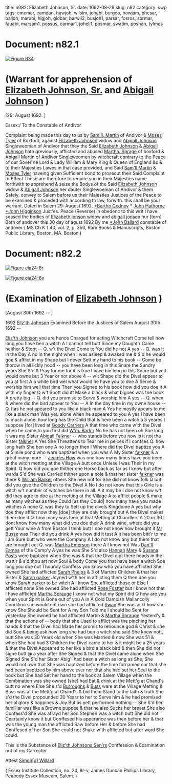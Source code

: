 title: n082: Elizabeth Johnson, Sr.
date: 1692-08-29
slug: n82
category: swp
tags: ememar, eamdan, hawjoh, wilsim, johabi, burgeo, howjam, phesar, baljoh, marabi, higjoh, gidbar, barwil2, busjoh1, parsar, fosros, sprmar, fauabi, marsam1, possus, carmar1, joheli1, posmar, swatim, poshan, tylmos




<div markdown class="doc" id="n82.1">

# Document: n82.1



<span markdown class="figure">[![Figure B34](archives/BPL/gifs/B34.gif)](archives/BPL/LARGE/B34.jpg)</span>


# (Warrant for apprehension of [Elizabeth Johnson, Sr.](/tag/joheli1.html) and [Abigail Johnson](/tag/johabi.html) )

[29: August 1692. ]

Essex:/ To the Constable of Andivor

Complaint being made this day to us by [Sam'll. Martin](/tag/marsam1.html) of Andivor & [Moses Tyler](/tag/tylmos.html) of Boxford, against [Elizabeth Johnson](/tag/joheli1.html) widow and [Abigall Johnson](/tag/johabi.html) Singleweoman of Andivor that they the Said [Elizabeth Johnson](/tag/joheli1.html) & [Abigall Johnson](/tag/johabi.html) hath greviously, afflicted and abused [Martha. Sprage](/tag/sprmar.html) of boxford & [Abigall Martin](/tag/marabi.html) of Andivor Singleweomen by witchcraft contrary to the Peace of our Sover'ne Lord & Lady William & Mary King & Queen of England &c & to their Majesties Lawes in that case provided, and Said [Sam'll Martin](/tag/marsam1.html) & [Moses Tyler](/tag/tylmos.html) haveing given Sufficient bond to prosecut their Said Complaint to Effect These are therefore to require you in their Majesties name forthwith to apprehend & seize the Bodys of the Said [Elizabeth Johnson](/tag/joheli1.html) widow & [Abigall Johnson](/tag/johabi.html) her dauter Singlewoeman of Andivor & them Safely, convey to Salem before us their Majesties Justices of the Peace to be examined & proceded with according to law, forw'th. this shall be your warrant.
Dated in Salem  29: August 1692.  [*Bartho Gedney](/tag/gidbar.html) * [John Hathorne](/tag/hawjoh.html) [*John Higginson](/tag/higjoh.html) Just'es. Peace  (Reverse)  in obedenc to this writ I have seased the bodies of [Elizabeth jonson](/tag/joheli1.html) widow and [abigall jonson](/tag/johabi.html) hur [torn] Both of andover this 30 day of agust 1692 By me [*John Ballard](/tag/baljoh.html) constable of andover ( MS Ch K 1.40, vol. 2, p. 350, Rare Books & Manuscripts, Boston Public Library, Boston, MA. Boston.)

</div>



<div markdown class="doc" id="n82.2">

# Document: n82.2



<span markdown class="figure">[![Figure eia24-8r](archives/essex/eia/gifs/eia24-8r.gif)](archives/essex/eia/large/eia24-8r.jpg)</span>



<span markdown class="figure">[![Figure eia24-8v](archives/essex/eia/gifs/eia24-8v.gif)](archives/essex/eia/large/eia24-8v.jpg)</span>


# (Examination of [Elizabeth Johnson](/tag/joheli1.html) )

[August 30th 1692 -- ]

1692 [Eliz'th Johnson](/tag/joheli1.html) Examined Before the Justices of Salem August 30th 1692 -- 

[Eliz'th Johnson](/tag/joheli1.html) you are hence Charged for acting Witchcraft Come tell how long you have ben a witch A I cannot tell butt Since my Daught'r Came heither & Stopt -- Q. w't the Divel Come to You did he not A yes -- Q. was it in the Day A no in the night when I was asleep & awaked me & S'd he would goe & afflict in my Shape but I never Sett my hand to his book -- Come be thorow in all lickly hood -- you have been long in this Snare the Sundry years She S'd & Pray for me for it is true I have bin long in this Snare but yett would owne but 3 Year or not above 4 -- w't Shape did the Divel appear to you at first A a white bird wel what would he have you to doe A Serve & worship him well that time Then you Signed to his book how did you doe it A w'th my finger Q w't Spott did itt Make a black & what bignes was the book A pretty big -- Q. did you promise to Serve & worship him A yes -- Q. when & where did the bird appear to You -- A In the day time in my owne house -- Q. has he not apeared to you like a black man A Yes he mostly apears to me like a black man Was you alone when he appeared to you A yes I have been to much alone. how long has the Child that Is here been a witch a 5 yeares I suppose [for] lived at [Goody Carriers](/tag/carmar1.html) A that time who came w'th the Divel when he came to you first did [W'm. Bark'r](/tag/barwil2.html) No he has not been oh Soe long it was my Sister [Abigail Falkner](/tag/fauabi.html) -- who stands before you now is it not the Sister [falkner](/tag/fauabi.html) A Yes She Threattens to Tear me in peices if I confses Q. how long hath She ben one A no longer then I Where did the Divel baptize you A at 5 mile pond who ware baptized when you was A My Sister [falkner](/tag/fauabi.html) & a great many more -- [Jeames How](/tag/howjam.html) was one how many times have you been at the witch metting at the Village A butt once Unlese I was Their in my Spirit. Q how did you goe thither one Horse back as far as I know but after wards S'd She was Carried thither upon a pole & that her sister [falkner](/tag/fauabi.html) was there & [William Barker](/tag/barwil2.html) others She new not for She did not know folk Q but did you give the Children to the Divel A No I do not know that this Girle is a witch w't number of witches be there in all. A it may be I doe not know w't did they agre to doe at the metting at the Village A to afflict people & make as many witches as they Could [as they Could] how many  have you made witches A none Q. was they to Sett up the divels Kingdome A yes but why doe they afflict now they [doe] they are daly brought out A the Divel makes them doe it Q. how many was their at that Metting at Chandlers A 20 or 30 I dont know how many what did you doe their A drink wine, where did you gett Your wine A from Boston I think butt I doe not know how brought it [Mr Busse](/tag/busjoh1.html) was Their did you drink A yes how did it tast A it has been bitt'r to me I am Sure butt who were the Company A I do not know any but them that are brought out Q. was [Martha Emerson](/tag/ememar.html) there A I know not Was [Dan'll Eames](/tag/eamdan.html) of the Comp'y A yes he was She S'd also [Hannah](/tag/poshan.html) [Mary](/tag/posmar.html) & [Susana Posts](/tag/possus.html) were baptized when She was & that the Divel dipt there heads in the watt'r & s'd thou art now Soul & body Come you that have been a witch Soe long you doe not Thouroly Conffess you know who you have afflicted She owned She had afflicted [Sarah Phelps](/tag/phesar.html) & 3 of Martins Children & that her Sister & [Sarah parker](/tag/parsar.html) Joyned w'th her in afflicting them Q then doe you know [Sarah parker](/tag/parsar.html) to be witch A I know She afflicted those or Else I afflicted none She owned She had afflicted [Rose Fostter](/tag/fosros.html) but I know not that I have afflicted [Martha Sprauge](/tag/sprmar.html) I know not what my Spirit did Q how are you when your Spirit is Gone out of you A in A Cold Dampish Mallancolly Condition she would not own she had afflicted [Swan](/tag/swatim.html) She was askt how she knew She Should be Sent for A my Son Told me I should be Sent for yesterday She owned he had afflicted Martin & [Martha Sprauge](/tag/sprmar.html) Yesterd'y & that the actions of -- body that she Used to afflict was the pinching her hands & that the Divel had Made her promis to renounce god & Christ & she did Soe & being ask how long she had ben a witch she said She knew nott, butt She was 30 Years old when She was Married & now She was 51 & when She had had 3 Children the Divel came to her & it might be a 25 years & that the Divel Appeared to her like a bird a black bird & then She did not signe butt @ a year after She Signed & that the Divel came alone when She Signed She S'd her Sister Abig'l had been a witch as long as She, She would not own that She was baptized before the time fornamed nor that she had been baptized by him above ever nor that she had set her Seal to the book but She had Set her hand to the book at Salem Village when the Combination was she owned [she] had Eat & drink at the Mett'g at Chand's butt no where Else She s'd [Burroughs](/tag/burgeo.html) & [Buss](/tag/busjoh1.html) ware at the Village Metting & Buss was at the Mett'g at Chand's & bid them Stand to the faith & truth She s'd the Divel propounded 30 Years  to her to Serve him & he had promised her al glory & happines & Joy But as yett performed nothing -- She S'd her familliar was like a Browne puppee & that he also Sucks her breast She also Confess'd She was afrayd her Son Stephen was a witch butt She did not Ceartainly know it but Conffesed his apperance was then before her & that was the young man the afflicted Saw before Her & before She had Conffesed of her Son She could not Shake w'th afflicted but after ward She could.

This is the Substance of [Eliz'th Johnsons Sen'rs](/tag/joheli1.html) Conffession & Examination out of my Carrecter

Attest [Simon[d] Willard](/tag/wilsim.html)

( Essex Institute Collection, no. 24, 8r-v, James Duncan Phillips Library, Peabody Essex Museum, Salem. )


</div>

